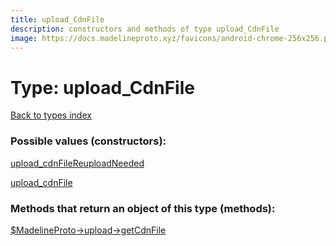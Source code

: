 ```yaml
---
title: upload_CdnFile
description: constructors and methods of type upload_CdnFile
image: https://docs.madelineproto.xyz/favicons/android-chrome-256x256.png
---
```

# Type: upload\_CdnFile  
[Back to types index](index.md)



### Possible values (constructors):

[upload\_cdnFileReuploadNeeded](../constructors/upload_cdnFileReuploadNeeded.md)  

[upload\_cdnFile](../constructors/upload_cdnFile.md)  



### Methods that return an object of this type (methods):

[$MadelineProto->upload->getCdnFile](../methods/upload_getCdnFile.md)  



